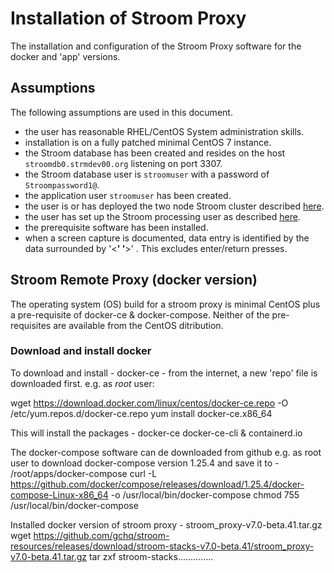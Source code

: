 # Installation of Stroom Proxy
The installation and configuration of the Stroom Proxy software for the docker and 'app' versions.

## Assumptions
The following assumptions are used in this document.
- the user has reasonable RHEL/CentOS System administration skills.
- installation is on a fully patched minimal CentOS 7 instance.
- the Stroom database has been created and resides on the host `stroomdb0.strmdev00.org` listening on port 3307.
- the Stroom database user is `stroomuser` with a password of `Stroompassword1@`.
- the application user `stroomuser` has been created.
- the user is or has deployed the two node Stroom cluster described [here](InstallHowTo.md#storage-scenario "HOWTO Storage Scenario").
- the user has set up the Stroom processing user as described [here](InstallProcessingUserSetupHowTo.md "Processing User Setup").
- the prerequisite software has been installed.
- when a screen capture is documented, data entry is identified by the data surrounded by '<__' '__>' . This excludes enter/return presses.


## Stroom Remote Proxy (docker version)

The operating system (OS) build for a stroom proxy is minimal CentOS plus a pre-requisite of docker-ce & docker-compose.
Neither of the pre-requisites are available from the CentOS ditribution.

### Download and install docker
To download and install - docker-ce - from the internet, a new 'repo' file is downloaded first. 
e.g. as _root_ user:

wget https://download.docker.com/linux/centos/docker-ce.repo -O /etc/yum.repos.d/docker-ce.repo
yum install docker-ce.x86_64

This will install the packages - docker-ce docker-ce-cli & containerd.io

 
The docker-compose software can de downloaded from github 
e.g. as root user to download docker-compose version 1.25.4 and save it to - /root/apps/docker-compose 
curl -L https://github.com/docker/compose/releases/download/1.25.4/docker-compose-Linux-x86_64 -o /usr/local/bin/docker-compose
chmod 755 /usr/local/bin/docker-compose


Installed docker version of stroom proxy - stroom_proxy-v7.0-beta.41.tar.gz
wget https://github.com/gchq/stroom-resources/releases/download/stroom-stacks-v7.0-beta.41/stroom_proxy-v7.0-beta.41.tar.gz
tar zxf stroom-stacks…………..

